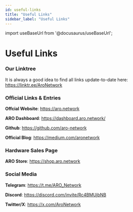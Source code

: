 ```yaml
---
id: useful-links
title: "Useful Links"
sidebar_label: "Useful Links"
---
```

import useBaseUrl from '@docusaurus/useBaseUrl';

# Useful Links
### Our Linktree 
It is always a good idea to find all links update-to-date here: https://linktr.ee/AroNetwork

### Official Links & Entries
**Offcial Website**: https://aro.network

**ARO Dashboard**: https://dashboard.aro.network/

**Github**: https://github.com/aro-network

**Official Blog**: https://medium.com/aronetwork

### Hardware Sales Page
**ARO Store**: https://shop.aro.network

### Social Media
**Telegram**: https://t.me/ARO_Network

**Discord**: https://discord.com/invite/Rc4BMUjbNB

**Twitter/X**: https://x.com/AroNetwork